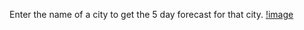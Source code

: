 Enter the name of a city to get the 5 day forecast for that city.
[!image](https://i.postimg.cc/FzXqLpQx/weatherapp.jpg)
